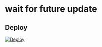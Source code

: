 # wait for future update

## Deploy
[![Deploy](https://www.herokucdn.com/deploy/button.svg)](https://heroku.com/deploy)
